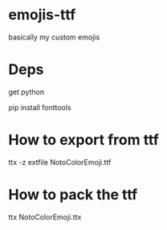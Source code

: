 # emojis-ttf

basically my custom emojis

# Deps

get python

pip install fonttools

# How to export from ttf

ttx -z extfile NotoColorEmoji.ttf

# How to pack the ttf

ttx NotoColorEmoji.ttx
